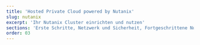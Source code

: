 ```yaml
---
title: 'Hosted Private Cloud powered by Nutanix'
slug: nutanix
excerpt: 'Ihr Nutanix Cluster einrichten und nutzen'
sections: 'Erste Schritte, Netzwerk und Sicherheit, Fortgeschrittene Nutzung, Backups, Diagnose, RACI, Disaster Recovery Plan'
order: 03
---
```

